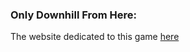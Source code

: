 ### Only Downhill From Here:
The website dedicated to this game [here](https://victornguyen.us/game)
